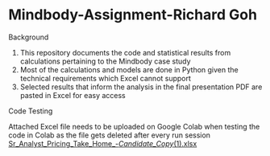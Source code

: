 # Mindbody-Assignment-Richard Goh
Background 
1. This repository documents the code and statistical results from calculations pertaining to the Mindbody case study 
2. Most of the calculations and models are done in Python given the technical requirements which Excel cannot support 
3. Selected results that inform the analysis in the final presentation PDF are pasted in Excel for easy access 

Code Testing

Attached Excel file needs to be uploaded on Google Colab when testing the code in Colab as the file gets deleted after every run session [Sr_Analyst_Pricing_Take_Home_-_Candidate_Copy_(1).xlsx](https://github.com/user-attachments/files/21468496/Sr_Analyst_Pricing_Take_Home_-_Candidate_Copy_.1.xlsx)
